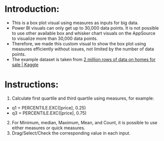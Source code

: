 # Introduction:

- This is a box plot visual using measures as inputs for big data.
- Power BI visuals can only get up to 30,000 data points. It is not possible to use other available box and whisker chart visuals on the AppSource to visualize more than 30,000 data points.
- Therefore, we made this custom visual to show the box plot using measures efficiently without issues, not limited by the number of data points.
- The example dataset is taken from [2 million rows of data on homes for sale | Kaggle](https://www.kaggle.com/datasets/msorondo/argentina-venta-de-propiedades)


# Instructions:

1. Calculate first quartile and third quartile using measures, for example:
- q1 = PERCENTILE.EXC([price], 0.25)
- q3 = PERCENTILE.EXC([price], 0.75)
2. For Minimum, median, Maximum, Mean, and Count, it is possible to use either measures or quick measures.
3. Drag/Select/Check the corresponding value in each input.
